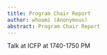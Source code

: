 ```yaml
---
title: Program Chair Report
author: whoami (Anonymous)
abstract: Program Chair Report
---
```


Talk at ICFP at 1740-1750 PM
